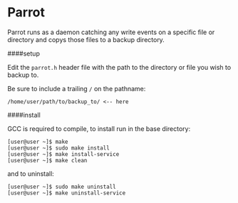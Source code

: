Parrot
======

Parrot runs as a daemon catching any write events on a specific file or 
directory and copys those files to a backup directory.

####setup

Edit the `parrot.h` header file with the path to the directory or file you 
wish to backup to.

Be sure to include a trailing `/` on the pathname:

    /home/user/path/to/backup_to/ <-- here

####install

GCC is required to compile, to install run in the base directory:

    [user@user ~]$ make
    [user@user ~]$ sudo make install
    [user@user ~]$ make install-service
    [user@user ~]$ make clean

and to uninstall:

    [user@user ~]$ sudo make uninstall
    [user@user ~]$ make uninstall-service
